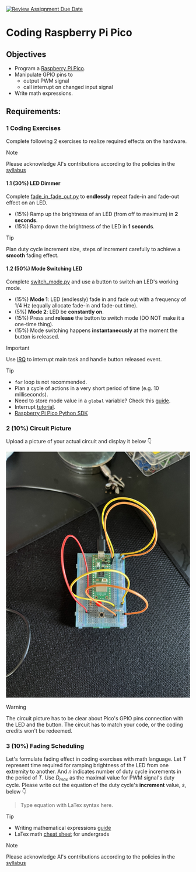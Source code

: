 [![Review Assignment Due Date](https://classroom.github.com/assets/deadline-readme-button-22041afd0340ce965d47ae6ef1cefeee28c7c493a6346c4f15d667ab976d596c.svg)](https://classroom.github.com/a/MoSxkwc_)
# Coding Raspberry Pi Pico

## Objectives
- Program a [Raspberry Pi Pico](https://www.raspberrypi.com/documentation/microcontrollers/pico-series.html).
- Manipulate GPIO pins to
  - output PWM signal
  - call interrupt on changed input signal
- Write math expressions. 

## Requirements:
### 1 Coding Exercises
Complete following 2 exercises to realize required effects on the hardware.
> [!NOTE]
> Please acknowledge AI's contributions according to the policies in the [syllabus](https://linzhanguca.github.io/_docs/robotics1-2025/syllabus.pdf)

#### 1.1 (30%) LED Dimmer
Complete [fade_in_fade_out.py](/fade_in_fade_out.py) to **endlessly** repeat fade-in and fade-out effect on an LED.
- (15%) Ramp up the brightness of an LED (from off to maximum) in **2 seconds**.
- (15%) Ramp down the brightness of the LED in **1 seconds**.
> [!TIP]
> Plan duty cycle increment size, steps of increment carefully to achieve a **smooth** fading effect.

#### 1.2 (50%) Mode Switching LED
Complete [switch_mode.py](/switch_mode.py) and use a button to switch an LED's working mode.
- (15%) **Mode 1**: LED (endlessly) fade in and fade out with a frequency of 1/4 Hz (equally allocate fade-in and fade-out time). 
- (5%) **Mode 2**: LED be **constantly on**.
- (15%) Press and **release** the button to switch mode (DO NOT make it a one-time thing). 
- (15%) Mode switching happens **instantaneously** at the moment the button is released.
> [!IMPORTANT]
> Use [IRQ](https://docs.micropython.org/en/latest/library/machine.Pin.html#machine.Pin.irq) to interrupt main task and handle button released event.

> [!TIP]
> - `for` loop is not recommended. 
> - Plan a cycle of actions in a very short period of time (e.g. 10 milliseconds).
> - Need to store mode value in a `global` variable? Check this [guide](https://www.w3schools.com/python/python_variables_global.asp).
> - Interrupt [tutorial](https://randomnerdtutorials.com/raspberry-pi-pico-interrupts-micropython/).
> - [Raspberry Pi Pico Python SDK](https://datasheets.raspberrypi.com/pico/raspberry-pi-pico-python-sdk.pdf)

### 2 (10%) Circuit Picture
Upload a picture of your actual circuit and display it below 👇

![wiring_pic](IMG_9647.jpg)

> [!WARNING]
> The circuit picture has to be clear about Pico's GPIO pins connection with the LED and the button.
> The circuit has to match your code, or the coding credits won't be redeemed.

### 3 (10%) Fading Scheduling
Let's formulate fading effect in coding exercises with math language. 
Let $T$ represent time required for ramping brightness of the LED from one extremity to another.
And $n$ indicates number of duty cycle increments in the period of $T$.
Use $D_{max}$ as the maximal value for PWM signal's duty cycle.
Please write out the equation of the duty cycle's **increment** value, $s$, below :point_down:

> Type equation with LaTex syntax here.

> [!TIP]
> - Writing mathematical expressions [guide](https://docs.github.com/en/get-started/writing-on-github/working-with-advanced-formatting/writing-mathematical-expressions)
> - LaTex math [cheat sheet](https://tug.ctan.org/info/undergradmath/undergradmath.pdf) for undergrads

> [!NOTE]
> Please acknowledge AI's contributions according to the policies in the [syllabus](https://linzhanguca.github.io/_docs/robotics1-2025/syllabus.pdf)
